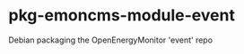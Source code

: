 pkg-emoncms-module-event
========================

Debian packaging the OpenEnergyMonitor 'event' repo
